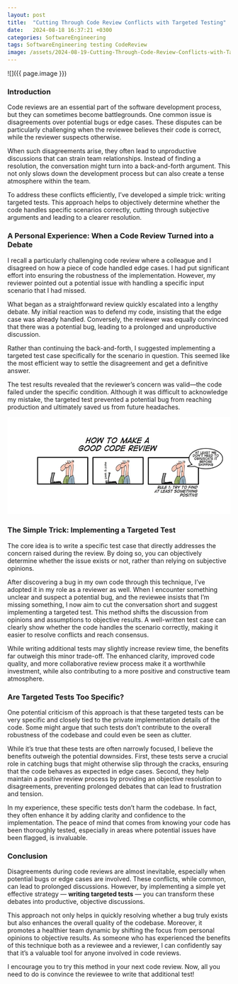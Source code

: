 ```yaml
---
layout: post
title:  "Cutting Through Code Review Conflicts with Targeted Testing"
date:   2024-08-18 16:37:21 +0300
categories: SoftwareEngineering
tags: SoftwareEngineering testing CodeReview
image: /assets/2024-08-19-Cutting-Through-Code-Review-Conflicts-with-Targeted-Testing/1724012553659.jpg
---
```


![]({{ page.image }})

### Introduction

Code reviews are an essential part of the software development process, but they can sometimes become battlegrounds. One common issue is disagreements over potential bugs or edge cases. These disputes can be particularly challenging when the reviewee believes their code is correct, while the reviewer suspects otherwise.

When such disagreements arise, they often lead to unproductive discussions that can strain team relationships. Instead of finding a resolution, the conversation might turn into a back-and-forth argument. This not only slows down the development process but can also create a tense atmosphere within the team.

To address these conflicts efficiently, I’ve developed a simple trick: writing targeted tests. This approach helps to objectively determine whether the code handles specific scenarios correctly, cutting through subjective arguments and leading to a clearer resolution.

### A Personal Experience: When a Code Review Turned into a Debate

I recall a particularly challenging code review where a colleague and I disagreed on how a piece of code handled edge cases. I had put significant effort into ensuring the robustness of the implementation. However, my reviewer pointed out a potential issue with handling a specific input scenario that I had missed.

What began as a straightforward review quickly escalated into a lengthy debate. My initial reaction was to defend my code, insisting that the edge case was already handled. Conversely, the reviewer was equally convinced that there was a potential bug, leading to a prolonged and unproductive discussion.

Rather than continuing the back-and-forth, I suggested implementing a targeted test case specifically for the scenario in question. This seemed like the most efficient way to settle the disagreement and get a definitive answer.

The test results revealed that the reviewer’s concern was valid—the code failed under the specific condition. Although it was difficult to acknowledge my mistake, the targeted test prevented a potential bug from reaching production and ultimately saved us from future headaches.

![First rule of code reiew](/assets/2024-08-19-Cutting-Through-Code-Review-Conflicts-with-Targeted-Testing/code_review_funny.png)

### The Simple Trick: Implementing a Targeted Test

The core idea is to write a specific test case that directly addresses the concern raised during the review. By doing so, you can objectively determine whether the issue exists or not, rather than relying on subjective opinions.

After discovering a bug in my own code through this technique, I’ve adopted it in my role as a reviewer as well. When I encounter something unclear and suspect a potential bug, and the reviewee insists that I’m missing something, I now aim to cut the conversation short and suggest implementing a targeted test. 
This method shifts the discussion from opinions and assumptions to objective results. A well-written test case can clearly show whether the code handles the scenario correctly, making it easier to resolve conflicts and reach consensus.

While writing additional tests may slightly increase review time, the benefits far outweigh this minor trade-off. The enhanced clarity, improved code quality, and more collaborative review process make it a worthwhile investment, while also contributing to a more positive and constructive team atmosphere.


### Are Targeted Tests Too Specific?

One potential criticism of this approach is that these targeted tests can be very specific and closely tied to the private implementation details of the code. Some might argue that such tests don’t contribute to the overall robustness of the codebase and could even be seen as clutter.

While it’s true that these tests are often narrowly focused, I believe the benefits outweigh the potential downsides. First, these tests serve a crucial role in catching bugs that might otherwise slip through the cracks, ensuring that the code behaves as expected in edge cases. Second, they help maintain a positive review process by providing an objective resolution to disagreements, preventing prolonged debates that can lead to frustration and tension.

In my experience, these specific tests don’t harm the codebase. In fact, they often enhance it by adding clarity and confidence to the implementation. The peace of mind that comes from knowing your code has been thoroughly tested, especially in areas where potential issues have been flagged, is invaluable. 

### Conclusion

Disagreements during code reviews are almost inevitable, especially when potential bugs or edge cases are involved. These conflicts, while common, can lead to prolonged discussions. However, by implementing a simple yet effective strategy — **writing targeted tests** — you can transform these debates into productive, objective discussions.

This approach not only helps in quickly resolving whether a bug truly exists but also enhances the overall quality of the codebase. Moreover, it promotes a healthier team dynamic by shifting the focus from personal opinions to objective results. As someone who has experienced the benefits of this technique both as a reviewee and a reviewer, I can confidently say that it’s a valuable tool for anyone involved in code reviews.

I encourage you to try this method in your next code review. Now, all you need to do is convince the reviewee to write that additional test!
